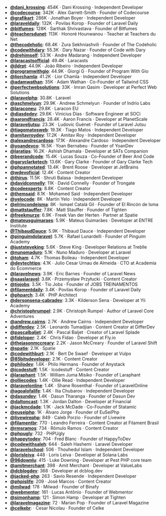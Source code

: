- **[@dani_krossing](https://www.youtube.com/@dani_krossing)**: 454K ‧ Dani Krossing ‧ Independent Developer
- **[@codecourse](https://www.youtube.com/@codecourse)**: 342K ‧ Alex Garrett-Smith ‧ Founder of Codecourse
- **[@grafikart](https://www.youtube.com/@grafikart)**: 286K ‧ Jonathan Boyer ‧ Independent Developer
- **[@laraveldaily](https://www.youtube.com/@laraveldaily)**: 132K ‧ Povilas Korop ‧ Founder of Laravel Daily
- **[@bitfumes](https://www.youtube.com/@bitfumes)**: 128K ‧ Sarthak Shrivastava ‧ Founder of Bitfumes
- **[@teachersdunet](https://www.youtube.com/@teachersdunet)**: 113K ‧ Honoré Hounwanou ‧ Teacher at Teachers du Net
- **[@thecodeholic](https://www.youtube.com/@thecodeholic)**: 68.4K ‧ Zura Sekhniashvili ‧ Founder of The Codeholic
- **[@codewithdary](https://www.youtube.com/@codewithdary)**: 55.3K ‧ Dary Nazar ‧ Founder of Code with Dary
- **[@drehimself](https://www.youtube.com/@drehimself)**: 53.1K ‧ Andre Madarang ‧ Independent Developer
- **[@laracastsofficial](https://www.youtube.com/@laracastsofficial)**: 49.4K ‧ Laracasts
- **[@jldrpt](https://www.youtube.com/@jldrpt)**: 44.9K ‧ João Ribeiro ‧ Independent Developer
- **[@programwithgio](https://www.youtube.com/@programwithgio)**: 44.9K ‧ Giorgi G ‧ Founder of Program With Gio
- **[@liorchamla](https://www.youtube.com/@liorchamla)**: 41.2K ‧ Lior Chamla ‧ Independent Developer
- **[@adamwathan](https://www.youtube.com/@adamwathan)**: 35K ‧ Adam Wathan ‧ Co-Founder of Tailwind CSS
- **[@perfectwebsolutions](https://www.youtube.com/@perfectwebsolutions)**: 33K ‧ Imran Qasim ‧ Developer at Perfect Web Solutions
- **[@laravelphp](https://www.youtube.com/@laravelphp)**: 30.8K ‧ Laravel
- **[@aschmelyun](https://www.youtube.com/@aschmelyun)**: 29.9K ‧ Andrew Schmelyun ‧ Founder of Indrio Labs
- **[@laraconeu](https://www.youtube.com/@laraconeu)**: 29.8K ‧ Laracon EU
- **[@diasdedev](https://www.youtube.com/@diasdedev)**: 29.6K ‧ Vinicius Dias ‧ Software Engineer at SOCi
- **[@aarondfrancis](https://www.youtube.com/@aarondfrancis)**: 28.4K ‧ Aaron Francis ‧ Developer at PlanetScale
- **[@laraveljutsu](https://www.youtube.com/@laraveljutsu)**: 23.3K ‧ Ludovic Guénet ‧ Founder of Laravel Jutsu
- **[@tiagomatosweb](https://www.youtube.com/@tiagomatosweb)**: 19.3K ‧ Tiago Matos ‧ Independent Developer
- **[@amitavroydev](https://www.youtube.com/@amitavroydev)**: 17.2K ‧ Amitav Roy ‧ Independent Developer
- **[@alexandrecardoso](https://www.youtube.com/@alexandrecardoso)**: 17.1K ‧ Alexandre Cardoso ‧ Independent Developer
- **[@yoandevco](https://www.youtube.com/@yoandevco)**: 16.5K ‧ Yoan Bernabeu ‧ Founder of YoanDev
- **[@laratips](https://www.youtube.com/@laratips)**: 16.2K ‧ Ashish Dhamala ‧ Developer at SATs Companion
- **[@beerandcode](https://www.youtube.com/@beerandcode)**: 15.4K ‧ Lucas Souza ‧ Co-Founder of Beer And Code
- **[@garyclarketech](https://www.youtube.com/@garyclarketech)**: 13.6K ‧ Gary Clarke ‧ Founder of Gary Clarke Tech
- **[@phpannotated](https://www.youtube.com/@phpannotated)**: 13.4K ‧ Brent Roose ‧ Developer at JetBrains
- **[@wdevoficial](https://www.youtube.com/@wdevoficial)**: 12.4K ‧ Content Creator
- **[@thirus](https://www.youtube.com/@thirus)**: 11.5K ‧ Shruti Balasa ‧ Independent Developer
- **[@davidconnelly](https://www.youtube.com/@davidconnelly)**: 11K ‧ David Connelly ‧ Founder of Trongate
- **[@codeexperts](https://www.youtube.com/@codeexperts)**: 8.8K ‧ Content Creator
- **[@themsaid](https://www.youtube.com/@themsaid)**: 8.1K ‧ Mohamed Said ‧ Independent Developer
- **[@yelocode](https://www.youtube.com/@yelocode)**: 8K ‧ Martin Yelo ‧ Independent Developer
- **[@elrincondeisma](https://www.youtube.com/@elrincondeisma)**: 8K ‧ Ismael Catalá Gil ‧ Founder of El Rincón de Isma
- **[@mattstauffer](https://www.youtube.com/@mattstauffer)**: 7.8K ‧ Matt Stauffer ‧ Founder of Tighten
- **[@freekmurze](https://www.youtube.com/@freekmurze)**: 6.9K ‧ Freek Van der Herten ‧ Partner at Spatie
- **[@mateusguimaraes](https://www.youtube.com/@mateusguimaraes)**: 5.9K ‧ Mateus Guimarães ‧ Developer at ENTRE Institute
- **[@ThibaudDauce](https://www.youtube.com/@ThibaudDauce)**: 5.9K ‧ Thibaud Dauce ‧ Independent Developer
- **[@pinguimdolaravel](https://www.youtube.com/@pinguimdolaravel)**: 5.7K ‧ Rafael Lunardelli ‧ Founder of Pinguim Academy
- **[@juststeveking](https://www.youtube.com/@juststeveking)**: 5.6K ‧ Steve King ‧ Developer Relations at Treblle
- **[@nunomaduro](https://www.youtube.com/@nunomaduro)**: 5.1K ‧ Nuno Maduro ‧ Developer at Laravel
- **[@toham](https://www.youtube.com/@toham)**: 4.7K ‧ Thomas Boileau ‧ Independent Developer
- **[@devtechtips](https://www.youtube.com/@devtechtips)**: 4.1K ‧ Julio Cesar Urnau de Almeida ‧ CTO at Academia do Ecommerce
- **[@laravelnews](https://www.youtube.com/@laravelnews)**: 3.9K ‧ Eric Barnes ‧ Founder of Laravel News
- **[@saaslaravel](https://www.youtube.com/@saaslaravel)**: 3.8K ‧ Przemysław Przyłucki ‧ Content Creator
- **[@tiojobs](https://www.youtube.com/@tiojobs)**: 3.5K ‧ Tio Jobs ‧ Founder of JOBS TREINAMENTOS
- **[@filamentdaily](https://www.youtube.com/@filamentdaily)**: 3.4K ‧ Povilas Korop ‧ Founder of Laravel Daily
- **[@phparch](https://www.youtube.com/@phparch)**: 3.4K ‧ PHP Architect
- **[@dersonsena-cabradev](https://www.youtube.com/@dersonsena-cabradev)**: 3.3K ‧ Kilderson Sena ‧ Developer at Yii Academy
- **[@christophrumpel](https://www.youtube.com/@christophrumpel)**: 2.9K ‧ Christoph Rumpel ‧ Author of Laravel Core Adventures
- **[@andrew.cairns](https://www.youtube.com/@andrew.cairns)**: 2.7K ‧ Andrew Cairns ‧ Independent Developer
- **[@differdev](https://www.youtube.com/@differdev)**: 2.5K ‧ Leonardo Tumadjian ‧ Content Creator at DifferDev
- **[@pascalbaljet](https://www.youtube.com/@pascalbaljet)**: 2.4K ‧ Pascal Baljet ‧ Creator of Laravel Splade
- **[@fideloper](https://www.youtube.com/@fideloper)**: 2.4K ‧ Chris Fidao ‧ Developer at Fly.io
- **[@thejasonmccreary](https://www.youtube.com/@thejasonmccreary)**: 2.2K ‧ Jason McCreary ‧ Founder of Laravel Shift
- **[@spatie](https://www.youtube.com/@spatie)**: 2.1K ‧ Spatie
- **[@codewithburt](https://www.youtube.com/@codewithburt)**: 2.1K ‧ Bert De Swaef ‧ Developer at Vulpo
- **[@85bitsdeveloper](https://www.youtube.com/@85bitsdeveloper)**: 2.1K ‧ Content Creator
- **[@philodev](https://www.youtube.com/@philodev)**: 1.6K ‧ Philo Hermans ‧ Founder of Anystack
- **[@icodestuff](https://www.youtube.com/@icodestuff)**: 1.5K ‧ Icodestuff ‧ Content Creator
- **[@laraphant](https://www.youtube.com/@laraphant)**: 1.5K ‧ William Juma Misiko ‧ Founder of Laraphant
- **[@olliecodes](https://www.youtube.com/@olliecodes)**: 1.4K ‧ Ollie Read ‧ Independent Developer
- **[@laravelonline](https://www.youtube.com/@laravelonline)**: 1.4K ‧ Shane Rosenthal ‧ Founder of LaravelOnline
- **[@agoalofalife](https://www.youtube.com/@agoalofalife)**: 1.4K ‧ Ilia Chubarov ‧ Independent Developer
- **[@dasundev](https://www.youtube.com/@dasundev)**: 1.4K ‧ Dasun Tharanga ‧ Founder of Dasun Dev
- **[@daltoncast](https://www.youtube.com/@daltoncast)**: 1.3K ‧ Jordan Dalton ‧ Developer at Financial
- **[@jackmcdade](https://www.youtube.com/@jackmcdade)**: 1.1K ‧ Jack McDade ‧ Co-Founder of Statamic
- **[@euseiphp](https://www.youtube.com/@euseiphp)**: 1K ‧ Álvaro Jorge ‧ Founder of EuSeiPhp
- **[@livewirephp](https://www.youtube.com/@livewirephp)**: 849 ‧ Caleb Porzio ‧ Founder of Livewire
- **[@filamentbr](https://www.youtube.com/@filamentbr)**: 770 ‧ Leandro Ferreira ‧ Content Creator at Filament Brasil
- **[@rmsramos](https://www.youtube.com/@rmsramos)**: 734 ‧ Rômulo Ramos ‧ Content Creator
- **[@phpugly](https://www.youtube.com/@phpugly)**: 732 ‧ PHPUgly
- **[@happytodev](https://www.youtube.com/@happytodev)**: 704 ‧ Fred Blanc ‧ Founder of HappyToDev
- **[@codewithsaleh](https://www.youtube.com/@codewithsaleh)**: 644 ‧ Saleh Hashemi ‧ Laravel Developer
- **[@laravelschool](https://www.youtube.com/@laravelschool)**: 506 ‧ Thouhedul Islam ‧ Independent Developer
- **[@lorisleiva](https://www.youtube.com/@lorisleiva)**: 448 ‧ Loris Leiva ‧ Developer at Solana Labs
- **[@96downlu](https://www.youtube.com/@96downlu)**: 415 ‧ Luke Downing ‧ Developer at Pest PHP core team
- **[@amitmerchant](https://www.youtube.com/@amitmerchant)**: 398 ‧ Amit Merchant ‧ Developer at ValueLabs
- **[@dcblogdev](https://www.youtube.com/@dcblogdev)**: 368 ‧ Developer at dcblog.dev
- **[@jacked-php](https://www.youtube.com/@jacked-php)**: 263 ‧ Savio Resende ‧ Independent Developer
- **[@phpislife](https://www.youtube.com/@phpislife)**: 209 ‧ José Marcos ‧ Content Creator
- **[@milwad](https://www.youtube.com/@milwad)**: 178 ‧ Milwad ‧ Founder of Binafy
- **[@webmentor](https://www.youtube.com/@webmentor)**: 161 ‧ Lucas Antônio ‧ Founder of Webmentor
- **[@simonhamp](https://www.youtube.com/@simonhamp)**: 121 ‧ Simon Hamp ‧ Developer at Tighten
- **[@laravelmagazine](https://www.youtube.com/@laravelmagazine)**: 72 ‧ Marian Pop ‧ Founder of Laravel Magazine
- **[@celkebr](https://www.youtube.com/@celkebr)**:  ‧ Cesar Nicolau ‧ Founder of Celke

